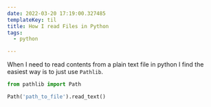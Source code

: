 ```yaml
---
date: 2022-03-20 17:19:00.327485
templateKey: til
title: How I read Files in Python
tags:
  - python

---
```


When I need to read contents from a plain text file in python I find the
easiest way is to just use `Pathlib`.

``` python
from pathlib import Path

Path('path_to_file').read_text()
```
